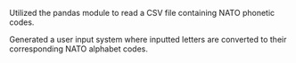 Utilized the pandas module to read a CSV file containing NATO phonetic codes.

Generated a user input system where inputted letters are converted to their corresponding NATO alphabet codes.
